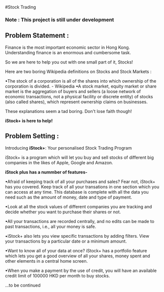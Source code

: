 #Stock Trading 
### Note : This project is still under development ###

## Problem Statement : 

Finance is the most important economic sector in Hong Kong. Understanding finance is an enormous and cumbersome task. 

So we are here to help you out with one small part of it, Stocks!

Here are two boring Wikipedia definitions on Stocks and Stock Markets :

•The stock of a corporation is all of the shares into which ownership of the corporation is divided. - Wikipedia
•A stock market, equity market or share market is the aggregation of buyers and sellers (a loose network of economic transactions, not a physical facility or discrete entity) of stocks (also called shares), which represent ownership claims on businesses.

These explanations seem a tad boring. Don't lose faith though! 

**iStock+ is here to help!**


## Problem Setting : 

Introducing **iStock+**: Your personalised Stock Trading Program

iStock+ is a program which will let you buy and sell stocks of different big companies in the likes of Apple, Google and Amazon.

**iStock plus has a nummber of features-** 

•Afraid of keeping track of all your purchases and sales? Fear not, iStock+ has you covered. Keep track of all your transations in one section which you can access at any time. This database is complete with all the data you need such as the amount of money, date and type of payment.

•Look at all the stock values of different companies you are tracking and decide whether you want to purchase their shares or not.

•All your transactions are recorded centrally, and no edits can be made to past transactions, i.e., all your money is safe.

•iStock+ also lets you view specific transactions by adding filters. View your transactions by a particular date or a minimum amount.

•Want to know all of your data at once? iStock+ has a portfolio feature which lets you get a good overview of all your shares, money spent and other elements in a central home screen.

•When you make a payment by the use of credit, you will have an available credit limit of 100000 HKD per month to buy stocks.


...to be continued

